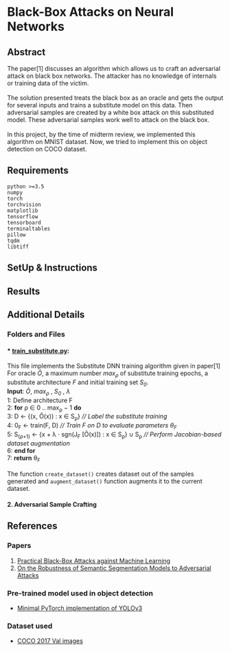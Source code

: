 # Black-Box Attacks on Neural Networks

## Abstract
The paper[1] discusses an algorithm which allows us to craft an adversarial attack on black box networks. The attacker has no knowledge of internals or training data of the victim.
<br><br>
The solution presented treats the black box as an oracle and gets the output for several inputs and trains a substitute model on this data. Then adversarial samples are created by a white box attack on this substituted model. These adversarial samples work well to attack on the black box.
<br><br>
In this project, by the time of midterm review, we implemented this algorithm on MNIST dataset. Now, we tried to implement this on object detection on COCO dataset.

## Requirements
```
python >=3.5
numpy
torch
torchvision
matplotlib
tensorflow
tensorboard
terminaltables
pillow
tqdm
libtiff
```

## SetUp & Instructions


## Results


## Additional Details
### Folders and Files
#### * [train_substitute.py](train_substitute.py):
This file implements the Substitute DNN training algorithm given in paper[1] 
For oracle *Õ*, a maximum number *max<sub>ρ</sub>* of substitute training epochs, a substitute architecture *F* and initial training set *S<sub>0</sub>*.
<br>
**Input**: *Õ*, *max<sub>ρ</sub>* , *S<sub>0</sub>* , *λ*
<br>
1:	Define architecture F
<br>
2:	**for** ρ ∈ 0 .. max<sub>ρ</sub> − 1 **do**
<br>
3:		D ← {(x, Õ(x)) : x ∈ S<sub>ρ</sub>}  *// Label the substitute training*
<br>
4:		0<sub>F</sub> ← train(F, D)  *// Train F on D to evaluate parameters θ<sub>F</sub>*
<br>
5:		S<sub>(ρ+1)</sub> ← {x + λ · sgn(J<sub>F</sub> [Õ(x)]) : x ∈ S<sub>ρ</sub>} ∪ S<sub>ρ</sub> *// Perform Jacobian-based dataset augmentation*
<br>
6:		**end for**
<br>
7:	**return** θ<sub>F</sub>
<br><br>
The function ```create_dataset()``` creates dataset out of the samples generated and ```augment_dataset()``` function augments it to the current dataset.

#### 2. Adversarial Sample Crafting


## References
### Papers
1. [Practical Black-Box Attacks against Machine Learning](https://arxiv.org/pdf/1602.02697.pdf)
2. [On the Robustness of Semantic Segmentation Models to Adversarial Attacks](https://arxiv.org/pdf/1711.09856.pdf)

### Pre-trained model used in object detection
* [Minimal PyTorch implementation of YOLOv3](https://github.com/eriklindernoren/PyTorch-YOLOv3)

### Dataset used
* [COCO 2017 Val images](http://images.cocodataset.org/zips/val2017.zip)
